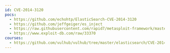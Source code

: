 ```yaml
---
id: CVE-2014-3120
pocs:
  - https://github.com/echohtp/ElasticSearch-CVE-2014-3120
  - https://github.com/jeffgeiger/es_inject
  - https://raw.githubusercontent.com/rapid7/metasploit-framework/master/modules/exploits/multi/elasticsearch/script_mvel_rce.rb
  - https://www.exploit-db.com/raw/33370
courses:
  - https://github.com/vulhub/vulhub/tree/master/elasticsearch/CVE-2014-3120
---
```

